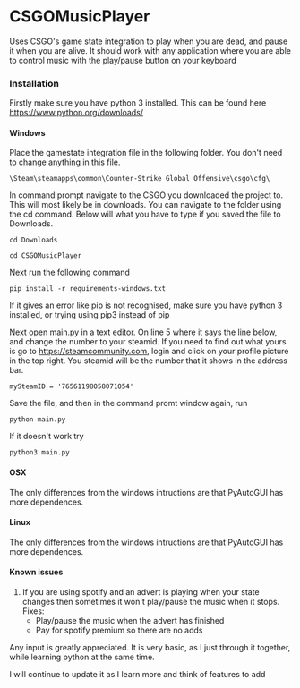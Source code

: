 # CSGOMusicPlayer

Uses CSGO's game state integration to play when you are dead, and pause it when you are alive. It should work with any application where you are able to control music with the play/pause button on your keyboard


### Installation

Firstly make sure you have python 3 installed. This can be found here https://www.python.org/downloads/

#### Windows

Place the gamestate integration file in the following folder. You don't need to change anything in this file.

	\Steam\steamapps\common\Counter-Strike Global Offensive\csgo\cfg\

In command prompt navigate to the CSGO you downloaded the project to. This will most likely be in downloads. You can navigate to the folder using the cd command. Below will what you have to type if you saved the file to Downloads.

	cd Downloads

	cd CSGOMusicPlayer

Next run the following command

	pip install -r requirements-windows.txt

If it gives an error like pip is not recognised, make sure you have python 3 installed, or trying using pip3 instead of pip

Next open main.py in a text editor. On line 5 where it says the line below, and change the number to your steamid. If you need to find out what yours is go to https://steamcommunity.com, login and click on your profile picture in the top right. You steamid will be the number that it shows in the address bar.

	mySteamID = '76561198058071054'

Save the file, and then in the command promt window again, run

	python main.py

If it doesn't work try

	python3 main.py

#### OSX

The only differences from the windows intructions are that PyAutoGUI has more dependences.

#### Linux

The only differences from the windows intructions are that PyAutoGUI has more dependences.
	
#### Known issues
	
1. If you are using spotify and an advert is playing when your state changes then sometimes it won't play/pause the music when it stops. Fixes:
	* Play/pause the music when the advert has finished
	* Pay for spotify premium so there are no adds

Any input is greatly appreciated. It is very basic, as I just through it together, while learning python at the same time.

I will continue to update it as I learn more and think of features to add
